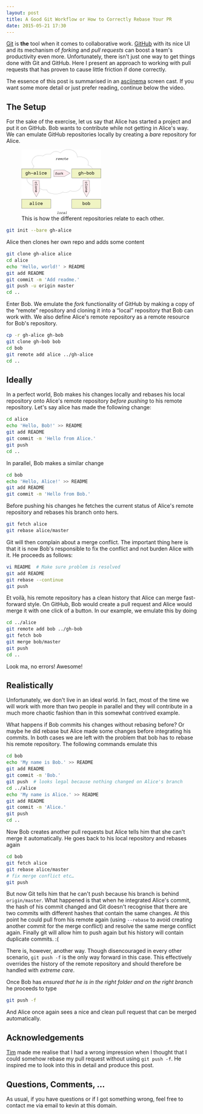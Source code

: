 ```yaml
---
layout: post
title: A Good Git Workflow or How to Correctly Rebase Your PR
date: 2015-05-21 17:30
---
```


[Git](https://git-scm.com) is **the** tool when it comes to collaborative work. [GitHub](https://github.com) with its nice UI and its mechanism of _forking_ and _pull requests_ can boost a team's productivity even more. Unfortunately, there isn't just one way to get things done with Git and GitHub. Here I present an approach to working with pull requests that has proven to cause little friction if done correctly. 

The essence of this post is summarised in an [asciinema](https://asciinema.org) screen cast. If you want some more detail or just prefer reading, continue below the video.

<script type="text/javascript" src="https://asciinema.org/a/20373.js" id="asciicast-20373" async></script>

## The Setup
For the sake of the exercise, let us say that Alice has started a project and put it on GitHub. Bob wants to contribute while not getting in Alice's way. We can emulate GitHub repositories locally by creating a _bare_ repository for Alice.

<figure>
  <img src="/assets/article_images/git-workflow-repos.png" alt="Layout of the repositories.">
  <figcaption>This is how the different repositories relate to each other.<figcaption>
</figure>

```bash
git init --bare gh-alice
```

Alice then clones her own repo and adds some content

```bash
git clone gh-alice alice
cd alice
echo 'Hello, world!' > README
git add README
git commit -m 'Add readme.'
git push -u origin master
cd ..
```

Enter Bob. We emulate the _fork_ functionality of GitHub by making a copy of the “remote” repository and cloning it into a “local” repository that Bob can work with. We also define Alice's remote repository as a remote resource for Bob's repository.

```bash
cp -r gh-alice gh-bob
git clone gh-bob bob
cd bob
git remote add alice ../gh-alice
cd ..
```

## Ideally
In a perfect world, Bob makes his changes locally and rebases his local repository onto Alice's remote repository _before pushing_ to his remote repository. Let's say alice has made the following change:

```bash
cd alice
echo 'Hello, Bob!' >> README
git add README
git commit -m 'Hello from Alice.'
git push
cd ..
```

In parallel, Bob makes a similar change

```bash
cd bob
echo 'Hello, Alice!' >> README
git add README
git commit -m 'Hello from Bob.'
```

Before pushing his changes he fetches the current status of Alice's remote repository and rebases his branch onto hers.

```bash
git fetch alice
git rebase alice/master
```

Git will then complain about a merge conflict. The important thing here is that it is now Bob's responsible to fix the conflict and not burden Alice with it. He proceeds as follows:

```bash
vi README  # Make sure problem is resolved
git add README
git rebase --continue
git push
```

Et voilà, his remote repository has a clean history that Alice can merge fast-forward style. On GitHub, Bob would create a pull request and Alice would merge it with one click of a button. In our example, we emulate this by doing

```bash
cd ../alice
git remote add bob ../gh-bob
git fetch bob
git merge bob/master
git push
cd ..
```

Look ma, no errors! Awesome!


## Realistically
Unfortunately, we don't live in an ideal world. In fact, most of the time we will work with more than two people in parallel and they will contribute in a much more chaotic fashion than in this somewhat contrived example.

What happens if Bob commits his changes without rebasing before? Or maybe he did rebase but Alice made some changes before integrating his commits. In both cases we are left with the problem that bob has to rebase his remote repository. The following commands emulate this

```bash
cd bob
echo 'My name is Bob.' >> README
git add README
git commit -m 'Bob.'
git push  # looks legal because nothing changed on Alice's branch
cd ../alice
echo 'My name is Alice.' >> README
git add README
git commit -m 'Alice.'
git push
cd ..
```

Now Bob creates another pull requests but Alice tells him that she can't merge it automatically. He goes back to his local repository and rebases again

```bash
cd bob
git fetch alice
git rebase alice/master
# fix merge conflict etc…
git push
```

But now Git tells him that he can't push because his branch is behind `origin/master`. What happened is that when he integrated Alice's commit, the hash of his commit changed and Git doesn't recognise that there are two commits with different hashes that contain the same changes. At this point he could pull from his remote again (using `--rebase` to avoid creating another commit for the merge conflict) and resolve the same merge conflict again. Finally git will allow him to push again but his history will contain duplicate commits. :(

There is, however, another way. Though disencouraged in every other scenario, `git push -f` is the only way forward in this case. This effectively overrides the history of the remote repository and should therefore be handled with _extreme care_.

Once Bob has _ensured that he is in the right folder and on the right branch_ he proceeds to type

```bash
git push -f
```

And Alice once again sees a nice and clean pull request that can be merged automatically.


## Acknowledgements
[Tim](https://betatim.github.io/) made me realise that I had a wrong impression when I thought that I could somehow rebase my pull request without using `git push -f`. He inspired me to look into this in detail and produce this post.


## Questions, Comments, …
As usual, if you have questions or if I got something wrong, feel free to contact me via email to kevin at this domain.
